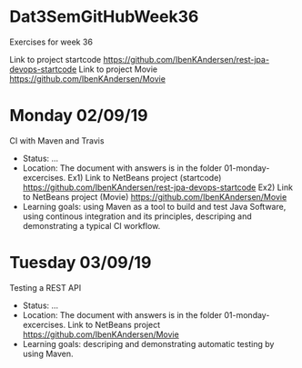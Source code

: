 # Dat3SemGitHubWeek36
Exercises for week 36

Link to project startcode
https://github.com/IbenKAndersen/rest-jpa-devops-startcode
Link to project Movie
https://github.com/IbenKAndersen/Movie

# Monday 02/09/19
CI with Maven and Travis

- Status: ...
- Location: The document with answers is in the folder 01-monday-excercises. 
    Ex1) Link to NetBeans project (startcode) https://github.com/IbenKAndersen/rest-jpa-devops-startcode
    Ex2) Link to NetBeans project (Movie) https://github.com/IbenKAndersen/Movie
- Learning goals: using Maven as a tool to build and test Java Software, using continous integration and its principles, descriping and demonstrating a typical CI workflow.

# Tuesday 03/09/19
Testing a REST API

- Status: ...
- Location: The document with answers is in the folder 01-monday-excercises. Link to NetBeans project https://github.com/IbenKAndersen/Movie
- Learning goals: descriping and demonstrating automatic testing by using Maven. 
